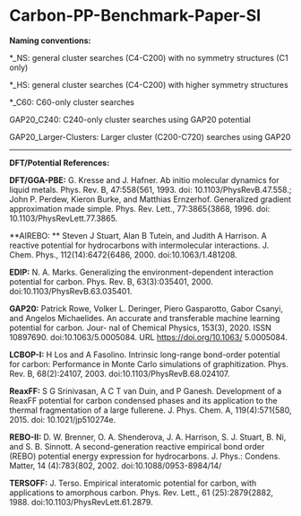 # Carbon-PP-Benchmark-Paper-SI
**Naming conventions:**

*_NS: general cluster searches (C4-C200) with no symmetry structures (C1 only)

*_HS: general cluster searches (C4-C200) with higher symmetry structures

*_C60: C60-only cluster searches

GAP20_C240: C240-only cluster searches using GAP20 potential

GAP20_Larger-Clusters: Larger cluster (C200-C720) searches using GAP20

-------------------------------------------------------


**DFT/Potential References:**

**DFT/GGA-PBE:** G. Kresse and J. Hafner. Ab initio molecular dynamics
for liquid metals. Phys. Rev. B, 47:558{561, 1993. doi:
10.1103/PhysRevB.47.558.; John P. Perdew, Kieron Burke, and Matthias Ernzerhof.
Generalized gradient approximation made simple.
Phys. Rev. Lett., 77:3865{3868, 1996. doi:
10.1103/PhysRevLett.77.3865.

**AIREBO: ** Steven J Stuart, Alan B Tutein, and Judith A Harrison.
A reactive potential for hydrocarbons with intermolecular
interactions. J. Chem. Phys., 112(14):6472{6486, 2000.
doi:10.1063/1.481208.

**EDIP:** N. A. Marks. Generalizing the environment-dependent interaction
potential for carbon. Phys. Rev. B, 63(3):035401,
2000. doi:10.1103/PhysRevB.63.035401.

**GAP20:** Patrick Rowe, Volker L. Deringer, Piero Gasparotto,
Gabor Csanyi, and Angelos Michaelides. An accurate and
transferable machine learning potential for carbon. Jour-
nal of Chemical Physics, 153(3), 2020. ISSN 10897690.
doi:10.1063/5.0005084. URL https://doi.org/10.1063/
5.0005084.

**LCBOP-I:** H Los and A Fasolino. Intrinsic long-range bond-order
potential for carbon: Performance in Monte Carlo simulations
of graphitization. Phys. Rev. B, 68(2):24107, 2003.
doi:10.1103/PhysRevB.68.024107.

**ReaxFF:** S G Srinivasan, A C T van Duin, and P Ganesh. Development
of a ReaxFF potential for carbon condensed phases
and its application to the thermal fragmentation of a large
fullerene. J. Phys. Chem. A, 119(4):571{580, 2015. doi:
10.1021/jp510274e.

**REBO-II:** D. W. Brenner, O. A. Shenderova, J. A. Harrison, S. J.
Stuart, B. Ni, and S. B. Sinnott. A second-generation reactive
empirical bond order (REBO) potential energy expression
for hydrocarbons. J. Phys.: Condens. Matter, 14 (4):783{802, 2002. doi:10.1088/0953-8984/14/

**TERSOFF:** J. Terso. Empirical interatomic potential for carbon, with
applications to amorphous carbon. Phys. Rev. Lett., 61
(25):2879{2882, 1988. doi:10.1103/PhysRevLett.61.2879.

